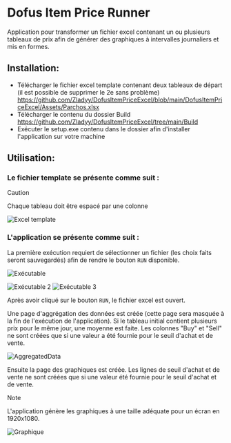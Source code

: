 # Dofus Item Price Runner
Application pour transformer un fichier excel contenant un ou plusieurs tableaux de prix afin de générer des graphiques à intervalles journaliers et mis en formes.

## Installation:
- Télécharger le fichier excel template contenant deux tableaux de départ (il est possible de supprimer le 2e sans problème) https://github.com/Zladyy/DofusItemPriceExcel/blob/main/DofusItemPriceExcel/Assets/Parchos.xlsx
- Télécharger le contenu du dossier Build https://github.com/Zladyy/DofusItemPriceExcel/tree/main/Build
- Exécuter le setup.exe contenu dans le dossier afin d'installer l'application sur votre machine

## Utilisation:
### Le fichier template se présente comme suit :

> [!CAUTION]
> Chaque tableau doit être espacé par une colonne


![Excel template](https://github.com/Zladyy/DofusItemPriceExcel/assets/60046967/654acfda-cf03-4000-a119-736a626a0928)

### L'application se présente comme suit :

La première exécution requiert de sélectionner un fichier (les choix faits seront sauvegardés) afin de rendre le bouton `RUN` disponible.

![Exécutable](https://github.com/Zladyy/DofusItemPriceExcel/assets/60046967/84063b09-c594-459c-bf96-53d154a67604)


![Exécutable 2](https://github.com/Zladyy/DofusItemPriceExcel/assets/60046967/eaf7b4ca-2c36-4e6d-bff6-ac864c68a5c4)
![Exécutable 3](https://github.com/Zladyy/DofusItemPriceExcel/assets/60046967/16ee4a91-9ac6-40b8-a0c9-8359421cc516)


Après avoir cliqué sur le bouton `RUN`, le fichier excel est ouvert.

Une page d'aggrégation des données est créée (cette page sera masquée à la fin de l'exécution de l'application).
Si le tableau initial contient plusieurs prix pour le même jour, une moyenne est faite.
Les colonnes "Buy" et "Sell" ne sont créées que si une valeur a été fournie pour le seuil d'achat et de vente.

![AggregatedData](https://github.com/Zladyy/DofusItemPriceExcel/assets/60046967/4e487723-c31d-4972-b701-12b5596acc1c)

Ensuite la page des graphiques est créée.
Les lignes de seuil d'achat et de vente ne sont créées que si une valeur été fournie pour le seuil d'achat et de vente.

> [!NOTE]
> L'application génère les graphiques à une taille adéquate pour un écran en 1920x1080.

![Graphique](https://github.com/Zladyy/DofusItemPriceExcel/assets/60046967/292960e7-a919-4920-8009-a78d3c55c320)

